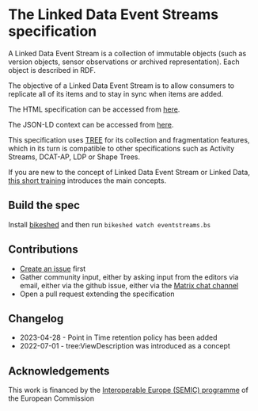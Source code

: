 # The Linked Data Event Streams specification

A Linked Data Event Stream is a collection of immutable objects (such as version objects, sensor observations or archived representation). Each object is described in RDF.

The objective of a Linked Data Event Stream is to allow consumers to replicate all of its items and to stay in sync when items are added.

The HTML specification can be accessed from [here](https://w3id.org/ldes/specification).

The JSON-LD context can be accessed from [here](https://w3id.org/ldes/context).

This specification uses [TREE](https://w3id.org/tree/specification) for its collection and fragmentation features, which in its turn is compatible to other specifications such as Activity Streams, DCAT-AP, LDP or Shape Trees.

If you are new to the concept of Linked Data Event Stream or Linked Data, [this short training](https://academy.europa.eu/courses/publishing-data-with-linked-data-event-streams-why-and-how) introduces the main concepts.

## Build the spec

Install [bikeshed](https://tabatkins.github.io/bikeshed/) and then run `bikeshed watch eventstreams.bs`

## Contributions

 * [Create an issue](https://github.com/SEMICeu/LinkedDataEventStreams/issues/new/choose) first
 * Gather community input, either by asking input from the editors via email, either via the github issue, either via the [Matrix chat channel](https://matrix.to/#/#ldes:chat.semantic.works)
 * Open a pull request extending the specification

## Changelog

 * 2023-04-28 - Point in Time retention policy has been added
 * 2022-07-01 - tree:ViewDescription was introduced as a concept


## Acknowledgements

This work is financed by the [Interoperable Europe (SEMIC) programme](https://joinup.ec.europa.eu/interoperable-europe) of the European Commission
